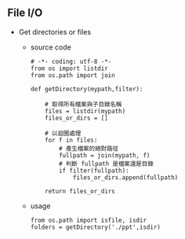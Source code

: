 ## File I/O

- Get directories or files

    - source code 

        ```
        # -*- coding: utf-8 -*-
        from os import listdir
        from os.path import join

        def getDirectory(mypath,filter):

            # 取得所有檔案與子目錄名稱
            files = listdir(mypath)
            files_or_dirs = []

            # 以迴圈處理
            for f in files:
                # 產生檔案的絕對路徑
                fullpath = join(mypath, f)
                # 判斷 fullpath 是檔案還是目錄
                if filter(fullpath):
                    files_or_dirs.append(fullpath)
                    
            return files_or_dirs

        ```
    - usage
        ```
        from os.path import isfile, isdir
        folders = getDirectory('./ppt',isdir)
        ```